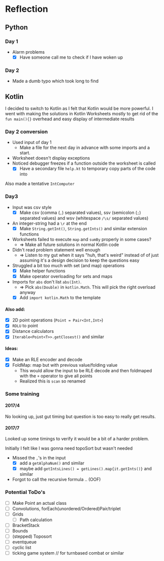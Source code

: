 # Reflection

## Python

### Day 1
* Alarm problems
    * [x] Have someone call me to check if I have woken up

### Day 2
* Made a dumb typo which took long to find

## Kotlin
I decided to switch to Kotlin as I felt that Kotlin would be more powerful.
I went with making the solutions in Kotlin Worksheets mostly to get rid of the `fun main(){}` overhead and easy display of intermediate results

### Day 2 conversion
* Used input of day 1
    * Make a file for the next day in advance with some imports and a start.
* Worksheet doesn't display exceptions
* Noticed debugger freezes if a function outside the worksheet is called
    * [x] Have a secondary file `help.kt` to temporary copy parts of the code into

Also made a tentative `IntComputer`

### Day3
* Input was csv style
    * [x] Make csv (comma (`,`) separated values), ssv (semicolon (`;`) separated values) and wsv (whitespace `/\s/` separated values)
* An integer-string had a `\r` at the end
    * [x] Make `String.getInt()`, `String.getInts()` and similar extension functions 
* Worksheets failed to execute `map` and `sumBy` properly in some cases?
    * => Make all future solutions in normal Kotlin code
* Didn't read problem statement well enough
    * => Listen to my gut when it says "huh, that's weird" instead of of just assuming it's a design decision to keep the questions easy
* Struggled a bit too much with set (and map) operations
    * [x] Make helper functions
    * [x] Make operator overloading for sets and maps
* Imports for `abs` don't list `abs(Int)`.
    * => Pick `abs(Double)` in  `kotlin.Math`. This will pick the right overload anyway
    * [x] Add `import kotlin.Math` to the template

#### Also add:
*[x] 2D point operations (`Point = Pair<Int,Int>`)
*[x] `RDLU` to point
*[x] Distance calculators
*[x] `Iterable<Point<T>>.getClosest()` and similar

#### Ideas:
*[x] Make an RLE encoder and decode
*[x] FoldMap: map but with previous value/folding value 
    * This would allow the input to be RLE decode and then foldmaped with the `+` operator to give all points
    * Realized this is `scan` so renamed  

### Some training
#### 2017/4
No looking up, just gut timing but question is too easy to really get results.
#### 2017/7
Looked up some timings to verify it would be a bit of a harder problem.

Initially I felt like I was gonna need topoSort but wasn't needed
* Missed the `,`'s in the input
    *[x] add a `getAlphaNum()` and similar
    *[x] maybe add `getIntsLines() = getLines().map{it.getInts()}` and similar
* Forgot to call the recursive formula .. (OOF) 


### Potential ToDo's
* [ ] Make Point an actual class
* [ ] Convolutions, forEach(unordered/Ordered)Pair/triplet
* [ ] Grids
    * [ ] Path calculation
* [ ] BracketStack
* [ ] Bounds
* [ ] (stepped) Toposort
* [ ] eventqueue 
* [ ] cyclic list
* [ ] ticking game system // for turnbased combat or similar
